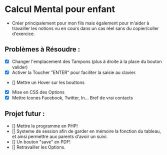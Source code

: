 # Calcul Mental pour enfant
- Créer principalement pour mon fils mais également pour m'aider à travailler les notions vu en cours dans un cas réel sans du copier/coller d'exercice.

## Problèmes à Résoudre :
- [x] Changer l'emplacement des Tampons (plus à droite à la place du bouton valider)
- [x] Activer la Toucher "ENTER" pour faciliter la saisie au clavier.
- [] Mettre un Hover sur les bouttons
- [x] Mise en CSS des Options
- [x] Mettre Icones Facebook, Twitter, In... Bref de vrai contacts

## Projet futur :
- [] Mettre le programme en PHP!
- [] Systeme de session afin de garder en mémoire la fonction du tableau, et ainsi permettre aux parents d'avoir un suivi.
- [] Un bouton "save" en PDF!
- [] Retravailler les Options.
